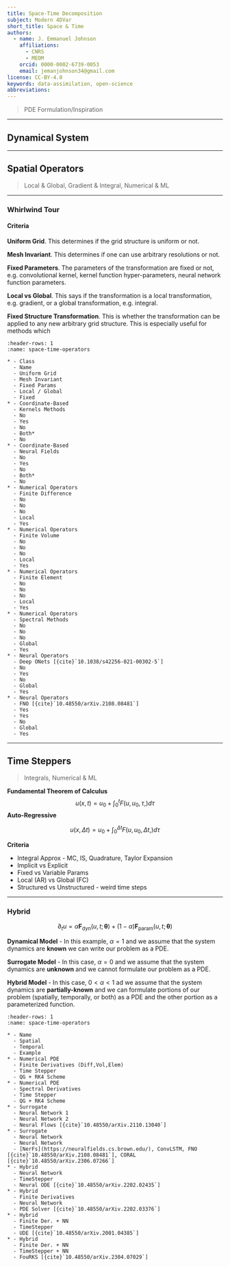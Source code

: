 ```yaml
---
title: Space-Time Decomposition
subject: Modern 4DVar
short_title: Space & Time
authors:
  - name: J. Emmanuel Johnson
    affiliations:
      - CNRS
      - MEOM
    orcid: 0000-0002-6739-0053
    email: jemanjohnson34@gmail.com
license: CC-BY-4.0
keywords: data-assimilation, open-science
abbreviations:
---
```






> PDE Formulation/Inspiration

---
## Dynamical System


---
## Spatial Operators 

> Local & Global, Gradient & Integral, Numerical & ML


---
### Whirlwind Tour

#### Criteria

**Uniform Grid**. This determines if the grid structure is uniform or not.

**Mesh Invariant**. This determines if one can use arbitrary resolutions or not.

**Fixed Parameters**. The parameters of the transformation are fixed or not, e.g. convolutional kernel, kernel function hyper-parameters, neural network function parameters.

**Local vs Global**. This says if the transformation is a local transformation, e.g. gradient, or a global transformation, e.g. integral.

**Fixed Structure Transformation**. This is whether the transformation can be applied to any new arbitrary grid structure. This is especially useful for methods which


```{list-table} Hybrid Spatiotemporal Operators
:header-rows: 1
:name: space-time-operators

* - Class
  - Name
  - Uniform Grid
  - Mesh Invariant
  - Fixed Params
  - Local / Global
  - Fixed
* - Coordinate-Based
  - Kernels Methods
  - No
  - Yes
  - No
  - Both*
  - No
* - Coordinate-Based
  - Neural Fields
  - No
  - Yes
  - No
  - Both*
  - No
* - Numerical Operators
  - Finite Difference
  - No
  - No
  - No
  - Local
  - Yes
* - Numerical Operators
  - Finite Volume
  - No
  - No
  - No
  - Local
  - Yes
* - Numerical Operators
  - Finite Element
  - No
  - No
  - No
  - Local
  - Yes
* - Numerical Operators
  - Spectral Methods
  - No
  - No
  - No
  - Global
  - Yes
* - Neural Operators
  - Deep ONets [{cite}`10.1038/s42256-021-00302-5`]
  - No
  - Yes
  - No
  - Global
  - Yes
* - Neural Operators
  - FNO [{cite}`10.48550/arXiv.2108.08481`]
  - Yes
  - Yes
  - No
  - Global
  - Yes
```



---
## Time Steppers


> Integrals, Numerical & ML


**Fundamental Theorem of Calculus**
$$
u(x, t) = u_0 + \int_0^t F(u, u_0, \tau,)d\tau
$$
**Auto-Regressive**

$$
u(x, \Delta t) = u_0 + \int_0^{\Delta t} F(u, u_0, \Delta t,)d\tau
$$

**Criteria**
* Integral Approx - MC, IS, Quadrature, Taylor Expansion
* Implicit vs Explicit
* Fixed vs Variable Params
* Local (AR) vs Global (FC)
* Structured vs Unstructured - weird time steps

---
### Hybrid

$$
\partial_t u = 
\alpha \boldsymbol{F}_\text{dyn}(u, t;\boldsymbol{\theta}) + 
(1 - \alpha) \boldsymbol{F}_\text{param}(u, t;\boldsymbol{\theta})
$$

**Dynamical Model** - In this example, $\alpha=1$ and we assume that the system dynamics are **known** we can write our problem as a PDE.

**Surrogate Model** - In this case, $\alpha=0$ and we assume that the system dynamics are **unknown** and we cannot formulate our problem as a PDE.

**Hybrid Model** - In this case, $0 < \alpha < 1$ ad we assume that the system dynamics are **partially-known** and we can formulate portions of our problem (spatially, temporally, or both) as a PDE and the other portion as a parameterized function.


```{list-table} Hybrid Spatiotemporal Operators
:header-rows: 1
:name: space-time-operators

* - Name
  - Spatial
  - Temporal
  - Example
* - Numerical PDE
  - Finite Derivatives (Diff,Vol,Elem)
  - Time Stepper
  - QG + RK4 Scheme
* - Numerical PDE
  - Spectral Derivatives
  - Time Stepper
  - QG + RK4 Scheme
* - Surrogate
  - Neural Network 1
  - Neural Network 2
  - Neural Flows [{cite}`10.48550/arXiv.2110.13040`]
* - Surrogate
  - Neural Network
  - Neural Network
  - [NerFs](https://neuralfields.cs.brown.edu/), ConvLSTM, FNO [{cite}`10.48550/arXiv.2108.08481`], CORAL [{cite}`10.48550/arXiv.2306.07266`]
* - Hybrid
  - Neural Network
  - TimeStepper
  - Neural ODE [{cite}`10.48550/arXiv.2202.02435`]
* - Hybrid
  - Finite Derivatives
  - Neural Network
  - PDE Solver [{cite}`10.48550/arXiv.2202.03376`]
* - Hybrid
  - Finite Der. + NN
  - TimeStepper
  - UDE [{cite}`10.48550/arXiv.2001.04385`]
* - Hybrid
  - Finite Der. + NN
  - TimeStepper + NN
  - FouRKS [{cite}`10.48550/arXiv.2304.07029`]
```
